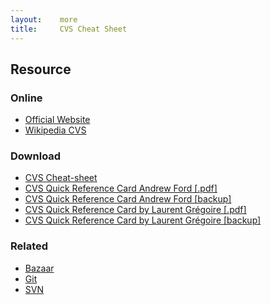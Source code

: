 ```yaml
---
layout:    more
title:     CVS Cheat Sheet
---
```

<div class="content content-400">
    <div class="board board-326">
        <h2 class="board-title">Resource</h2>
        <div class="board-card">
            <h3 class="board-card-title">Online</h3>
            <ul>
                <li><a href="http://msdn2.microsoft.com/en-us/vcsharp/aa336809.aspx">Official Website</a></li>
                <li><a href="http://en.wikipedia.org/wiki/Concurrent_Versions_System">Wikipedia CVS</a></li>
            </ul>
        </div>
        <div class="board-card">
            <h3 class="board-card-title">Download</h3>
            <ul>
                <li><a href="http://www.slac.stanford.edu/grp/cd/soft/cvs/cvs_cheatsheet.html">CVS Cheat-sheet</a></li>
                <li><a href="http://refcards.com/refcard/cvs-forda">CVS Quick Reference Card Andrew Ford [.pdf]</a></li>
                <li><a href="/static/cs/cvs-refcard-a4.pdf">CVS Quick Reference Card Andrew Ford [backup]</a></li>
                <li><a href="http://tnerual.eriogerg.free.fr/cvs.html">CVS Quick Reference Card by Laurent Grégoire [.pdf]</a></li>
                <li><a href="/static/cs/cvsqrc.pdf">CVS Quick Reference Card by Laurent Grégoire [backup]</a></li>
            </ul>
        </div>
        <div class="board-card">
            <h3 class="board-card-title">Related</h3>
            <ul>
                <li><a href="/bazaar" title="Bazaar Cheat Sheet">Bazaar</a></li>
                <li><a href="/git" title="Git Cheat Sheet">Git</a></li>
                <li><a href="/svn" title="SVN Cheat Sheet">SVN</a></li>
            </ul>
        </div>
    </div>
</div>
